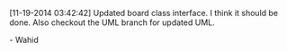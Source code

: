 [11-19-2014 03:42:42]
Updated board class interface. I think it should be done.
Also checkout the UML branch for updated UML.

\- Wahid

